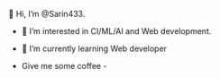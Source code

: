 👋 Hi, I’m @Sarin433. 
- 👀 I’m interested in CI/ML/AI and Web development.
- 🌱 I’m currently learning Web developer

 - Give me some coffee -

<!---
Sarin433/Sarin433 is a ✨ special ✨ repository because its `README.md` (this file) appears on your GitHub profile.
You can click the Preview link to take a look at your changes.
--->
